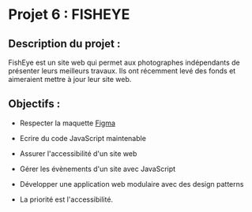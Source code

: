 # Projet 6 : FISHEYE

## Description du projet : 

FishEye est un site web qui permet aux photographes indépendants de présenter leurs meilleurs travaux. Ils ont récemment levé des fonds et aimeraient mettre à jour leur site web.

## Objectifs :

* Respecter la maquette [Figma](https://www.figma.com/design/Q3yNeD7WTK9QHDldg9vaRl/UI-Design-FishEye-FR?node-id=0-1)

* Ecrire du code JavaScript maintenable

* Assurer l'accessibilité d'un site web

* Gérer les évènements d'un site avec JavaScript

* Développer une application web modulaire avec des design patterns

* La priorité est l'accessibilité.

